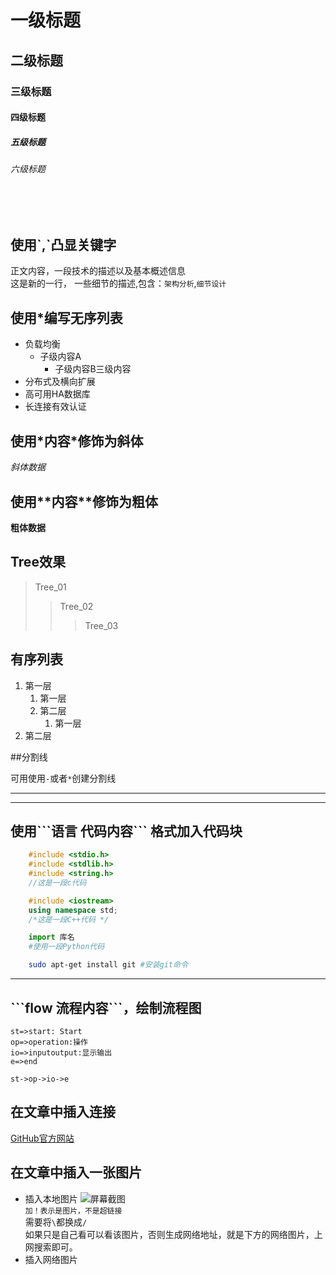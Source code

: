 # 一级标题
## 二级标题
### 三级标题
#### 四级标题
##### 五级标题
###### 六级标题
</br></br>
## 使用\`,\`凸显关键字
正文内容，一段技术的描述以及基本概述信息</br>这是新的一行，
一些细节的描述,包含：`架构分析`,`细节设计`
## 使用\*编写无序列表
* 负载均衡
	* 子级内容A
		* 子级内容B三级内容
* 分布式及横向扩展
* 高可用HA数据库
* 长连接有效认证

## 使用\*内容\*修饰为斜体
*斜体数据*

## 使用\*\*内容\*\*修饰为粗体
**粗体数据**

## Tree效果
> Tree_01
>> Tree_02
>>> Tree_03


## 有序列表
1. 第一层
	1. 第一层
	2. 第二层
		1. 第一层
2. 第二层

##分割线

可用使用`-`或者`*`创建分割线</br>

 - - - -  - - 
* * * * * * *
## 使用\`\`\`语言 代码内容\`\`\` 格式加入代码块
```c
	#include <stdio.h>
	#include <stdlib.h>
	#include <string.h>
	//这是一段c代码
```
```cpp
	#include <iostream>
	using namespace std;
	/*这是一段C++代码 */
```

```python
	import 库名
	#使用一段Python代码
```

```bash
	sudo apt-get install git #安装git命令
```
- - - - - - - - - -
## \`\`\`flow 流程内容\`\`\`，绘制流程图
```flow
st=>start: Start
op=>operation:操作
io=>inputoutput:显示输出
e=>end

st->op->io->e

```

## 在文章中插入连接
[GitHub官方网站](https://github.com "点击即可进入网站")

## 在文章中插入一张图片
* 插入本地图片
![屏幕截图](C:/Users/LENOVO/Desktop/本地图片.jpg)
</br>`加！表示是图片，不是超链接`</br>
需要将`\`都换成`/`</br>
如果只是自己看可以看该图片，否则生成网络地址，就是下方的网络图片，上网搜索即可。
* 插入网络图片

